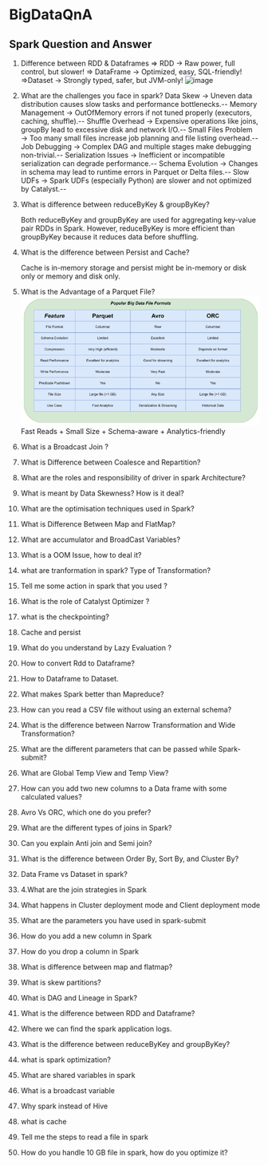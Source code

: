 # BigDataQnA
## Spark Question and Answer
1. Difference between RDD & Dataframes
=> RDD → Raw power, full control, but slower!
=> DataFrame → Optimized, easy, SQL-friendly!
=>Dataset → Strongly typed, safer, but JVM-only!
![image](https://github.com/user-attachments/assets/ad08a5a1-7c99-4ae3-ba1d-a8ab6bfd6519)

2. What are the challenges you face in spark?
    Data Skew → Uneven data distribution causes slow tasks and performance bottlenecks.--
    Memory Management → OutOfMemory errors if not tuned properly (executors, caching, shuffle).--
    Shuffle Overhead → Expensive operations like joins, groupBy lead to excessive disk and network I/O.--
    Small Files Problem → Too many small files increase job planning and file listing overhead.--
    Job Debugging → Complex DAG and multiple stages make debugging non-trivial.--
    Serialization Issues → Inefficient or incompatible serialization can degrade performance.--
    Schema Evolution → Changes in schema may lead to runtime errors in Parquet or Delta files.--
    Slow UDFs → Spark UDFs (especially Python) are slower and not optimized by Catalyst.--
3. What is difference between reduceByKey & groupByKey?

    Both reduceByKey and groupByKey are used for aggregating key-value pair RDDs in Spark. However, reduceByKey is more efficient than groupByKey because it reduces data before shuffling.

4. What is the difference between Persist and Cache?
   
   Cache is in-memory storage and persist might be in-memory or disk only or memory and disk only.

5. What is the Advantage of a Parquet File?
![alt text](image.png)
Fast Reads + Small Size + Schema-aware + Analytics-friendly
6. What is a Broadcast Join ?
7. What is Difference between Coalesce and Repartition?
8. What are the roles and responsibility of driver in spark Architecture?
9. What is meant by Data Skewness? How is it deal? 
10. What are the optimisation techniques used in Spark?
11. What is Difference Between Map and FlatMap?
12. What are accumulator and BroadCast Variables?
13. What is a OOM Issue, how to deal it?
14. what are tranformation in spark? Type of Transformation?
15. Tell me some action in spark that you used ?
16. What is the role of Catalyst Optimizer ?
17. what is the checkpointing?
18. Cache and persist
19. What do you understand by Lazy Evaluation ?
20. How to convert Rdd to Dataframe?
21. How to Dataframe to Dataset.
22. What makes Spark better than Mapreduce?
23. How can you read a CSV file without using an external schema?
24. What is the difference between Narrow Transformation and Wide Transformation?
25. What are the different parameters that can be passed while Spark-submit?
26. What are Global Temp View and Temp View?
27. How can you add two new columns to a Data frame with some calculated values?
28. Avro Vs ORC, which one do you prefer?
29. What are the different types of joins in Spark?
30. Can you explain Anti join and Semi join?
31. What is the difference between Order By, Sort By, and Cluster By?
32. Data Frame vs Dataset in spark?
33. 4.What are the join strategies in Spark
34. What happens in Cluster deployment mode and Client deployment mode
35. What are the parameters you have used in spark-submit
36. How do you add a new column in Spark
37. How do you drop a column in Spark
38. What is difference between map and flatmap?
39. What is skew partitions?
40. What is DAG and Lineage in Spark?
41. What is the difference between RDD and Dataframe?
42. Where we can find the spark application logs.
43. What is the difference between reduceByKey and groupByKey?
44. what is spark optimization?
45. What are shared variables in spark
46. What is a broadcast variable
47. Why spark instead of Hive
48. what is cache
49. Tell me the steps to read a file in spark
50. How do you handle 10 GB file in spark, how do you optimize it?
